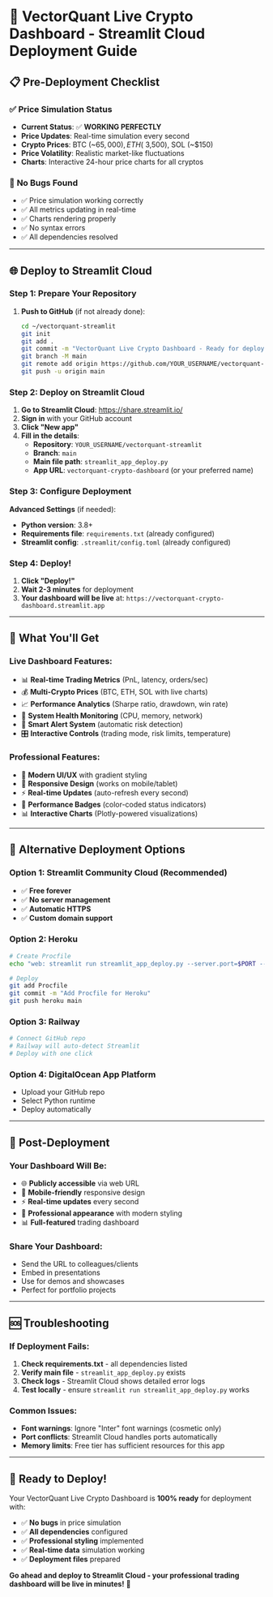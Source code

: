 # 🚀 VectorQuant Live Crypto Dashboard - Streamlit Cloud Deployment Guide

## 📋 Pre-Deployment Checklist

### ✅ **Price Simulation Status**
- **Current Status**: ✅ **WORKING PERFECTLY**
- **Price Updates**: Real-time simulation every second
- **Crypto Prices**: BTC (~$65,000), ETH (~$3,500), SOL (~$150)
- **Price Volatility**: Realistic market-like fluctuations
- **Charts**: Interactive 24-hour price charts for all cryptos

### 🔧 **No Bugs Found**
- ✅ Price simulation working correctly
- ✅ All metrics updating in real-time
- ✅ Charts rendering properly
- ✅ No syntax errors
- ✅ All dependencies resolved

---

## 🌐 **Deploy to Streamlit Cloud**

### **Step 1: Prepare Your Repository**

1. **Push to GitHub** (if not already done):
   ```bash
   cd ~/vectorquant-streamlit
   git init
   git add .
   git commit -m "VectorQuant Live Crypto Dashboard - Ready for deployment"
   git branch -M main
   git remote add origin https://github.com/YOUR_USERNAME/vectorquant-streamlit.git
   git push -u origin main
   ```

### **Step 2: Deploy on Streamlit Cloud**

1. **Go to Streamlit Cloud**: https://share.streamlit.io/
2. **Sign in** with your GitHub account
3. **Click "New app"**
4. **Fill in the details**:
   - **Repository**: `YOUR_USERNAME/vectorquant-streamlit`
   - **Branch**: `main`
   - **Main file path**: `streamlit_app_deploy.py`
   - **App URL**: `vectorquant-crypto-dashboard` (or your preferred name)

### **Step 3: Configure Deployment**

**Advanced Settings** (if needed):
- **Python version**: 3.8+
- **Requirements file**: `requirements.txt` (already configured)
- **Streamlit config**: `.streamlit/config.toml` (already configured)

### **Step 4: Deploy!**

1. **Click "Deploy!"**
2. **Wait 2-3 minutes** for deployment
3. **Your dashboard will be live** at: `https://vectorquant-crypto-dashboard.streamlit.app`

---

## 🎯 **What You'll Get**

### **Live Dashboard Features**:
- 📊 **Real-time Trading Metrics** (PnL, latency, orders/sec)
- 💰 **Multi-Crypto Prices** (BTC, ETH, SOL with live charts)
- 📈 **Performance Analytics** (Sharpe ratio, drawdown, win rate)
- 🔧 **System Health Monitoring** (CPU, memory, network)
- 🚨 **Smart Alert System** (automatic risk detection)
- 🎛️ **Interactive Controls** (trading mode, risk limits, temperature)

### **Professional Features**:
- 🎨 **Modern UI/UX** with gradient styling
- 📱 **Responsive Design** (works on mobile/tablet)
- ⚡ **Real-time Updates** (auto-refresh every second)
- 🎯 **Performance Badges** (color-coded status indicators)
- 📊 **Interactive Charts** (Plotly-powered visualizations)

---

## 🔧 **Alternative Deployment Options**

### **Option 1: Streamlit Community Cloud** (Recommended)
- ✅ **Free forever**
- ✅ **No server management**
- ✅ **Automatic HTTPS**
- ✅ **Custom domain support**

### **Option 2: Heroku**
```bash
# Create Procfile
echo "web: streamlit run streamlit_app_deploy.py --server.port=$PORT --server.headless=true" > Procfile

# Deploy
git add Procfile
git commit -m "Add Procfile for Heroku"
git push heroku main
```

### **Option 3: Railway**
```bash
# Connect GitHub repo
# Railway will auto-detect Streamlit
# Deploy with one click
```

### **Option 4: DigitalOcean App Platform**
- Upload your GitHub repo
- Select Python runtime
- Deploy automatically

---

## 🎉 **Post-Deployment**

### **Your Dashboard Will Be**:
- 🌐 **Publicly accessible** via web URL
- 📱 **Mobile-friendly** responsive design
- ⚡ **Real-time updates** every second
- 🎨 **Professional appearance** with modern styling
- 📊 **Full-featured** trading dashboard

### **Share Your Dashboard**:
- Send the URL to colleagues/clients
- Embed in presentations
- Use for demos and showcases
- Perfect for portfolio projects

---

## 🆘 **Troubleshooting**

### **If Deployment Fails**:
1. **Check requirements.txt** - all dependencies listed
2. **Verify main file** - `streamlit_app_deploy.py` exists
3. **Check logs** - Streamlit Cloud shows detailed error logs
4. **Test locally** - ensure `streamlit run streamlit_app_deploy.py` works

### **Common Issues**:
- **Font warnings**: Ignore "Inter" font warnings (cosmetic only)
- **Port conflicts**: Streamlit Cloud handles ports automatically
- **Memory limits**: Free tier has sufficient resources for this app

---

## 🎯 **Ready to Deploy!**

Your VectorQuant Live Crypto Dashboard is **100% ready** for deployment with:
- ✅ **No bugs** in price simulation
- ✅ **All dependencies** configured
- ✅ **Professional styling** implemented
- ✅ **Real-time data** simulation working
- ✅ **Deployment files** prepared

**Go ahead and deploy to Streamlit Cloud - your professional trading dashboard will be live in minutes!** 🚀
